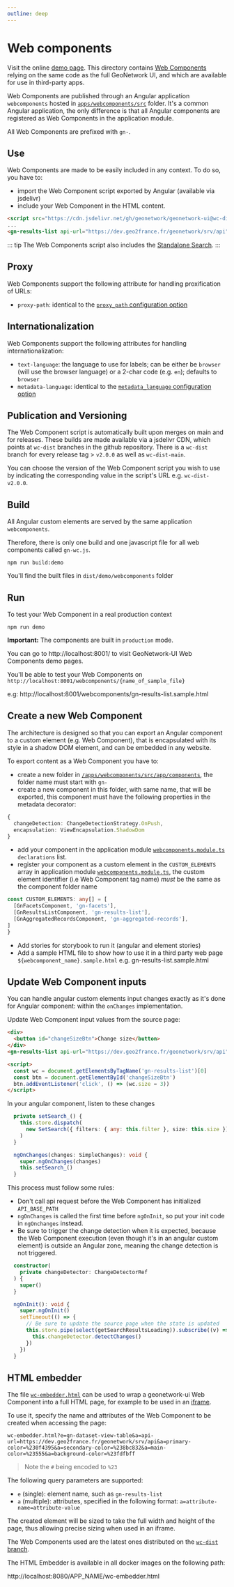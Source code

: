 ```yaml
---
outline: deep
---
```


# Web components

Visit the online [demo page](https://geonetwork.github.io/geonetwork-ui/main/demo/webcomponents/).
This directory contains [Web Components](https://developer.mozilla.org/en-US/docs/Web/Web_Components) relying on the same code as the full GeoNetwork UI, and which are available for use in third-party apps.

Web Components are published through an Angular application `webcomponents` hosted in [`apps/webcomponents/src`](https://github.com/geonetwork/geonetwork-ui/tree/main/apps/webcomponents/src) folder. It's a common Angular application, the only difference is that all Angular components
are registered as Web Components in the application module.

All Web Components are prefixed with `gn-`.

## Use

Web Components are made to be easily included in any context. To do so, you have to:

- import the Web Component script exported by Angular (available via jsdelivr)
- include your Web Component in the HTML content.

```html
<script src="https://cdn.jsdelivr.net/gh/geonetwork/geonetwork-ui@wc-dist-v2.0.0/gn-wc.js"></script>
...
<gn-results-list api-url="https://dev.geo2france.fr/geonetwork/srv/api" catalog-url="https://dev.geo2france.fr/datahub/dataset/{uuid}" size="10" layout="ROW" show-more="button"></gn-results-list>
```

::: tip
The Web Components script also includes the [Standalone Search](./standalone-search.md).
:::

## Proxy

Web Components support the following attribute for handling proxification of URLs:

- `proxy-path`: identical to the [`proxy_path` configuration option](./configure.md#global)

## Internationalization

Web Components support the following attributes for handling internationalization:

- `text-language`: the language to use for labels; can be either be `browser` (will use the browser language) or a 2-char code (e.g. `en`); defaults to `browser`
- `metadata-language`: identical to the [`metadata_language` configuration option](./configure.md#global)

## Publication and Versioning

The Web Component script is automatically built upon merges on main and for releases. These builds are made available via a jsdelivr CDN, which points at `wc-dist` branches in the github repository. There is a `wc-dist` branch for every release tag > `v2.0.0` as well as `wc-dist-main`.

You can choose the version of the Web Component script you wish to use by indicating the corresponding value in the script's URL e.g. `wc-dist-v2.0.0`.

## Build

All Angular custom elements are served by the same application `webcomponents`.

Therefore, there is only one build and one javascript file for all web components called `gn-wc.js`.

```
npm run build:demo
```

You'll find the built files in `dist/demo/webcomponents` folder

## Run

To test your Web Component in a real production context

```shell script
npm run demo
```

**Important:** The components are built in `production` mode.

You can go to http://localhost:8001/ to visit GeoNetwork-UI Web Components demo pages.

You'll be able to test your Web Components on `http://localhost:8001/webcomponents/{name_of_sample_file}`

e.g: http://localhost:8001/webcomponents/gn-results-list.sample.html

## Create a new Web Component

The architecture is designed so that you can export an Angular component to a custom element (e.g. Web Component),
that is encapsulated with its style in a shadow DOM element, and can be embedded in any website.

To export content as a Web Component you have to:

- create a new folder in [`/apps/webcomponents/src/app/components`](https://github.com/geonetwork/geonetwork-ui/tree/main/apps/webcomponents/src/app/components), the folder name must start with `gn-`
- create a new component in this folder, with same name, that will be exported, this component must have the following properties in the metadata decorator:

```typescript
{
  changeDetection: ChangeDetectionStrategy.OnPush,
  encapsulation: ViewEncapsulation.ShadowDom
}
```

- add your component in the application module [`webcomponents.module.ts`](https://github.com/geonetwork/geonetwork-ui/blob/main/apps/webcomponents/src/app/webcomponents.module.ts) `declarations` list.
- register your component as a custom element in the `CUSTOM_ELEMENTS` array in application module [`webcomponents.module.ts`](https://github.com/geonetwork/geonetwork-ui/blob/main/apps/webcomponents/src/app/webcomponents.module.ts), the custom element identifier (i.e Web Component tag name) _must_ be the same as the component folder name

```typescript
const CUSTOM_ELEMENTS: any[] = [
  [GnFacetsComponent, 'gn-facets'],
  [GnResultsListComponent, 'gn-results-list'],
  [GnAggregatedRecordsComponent, 'gn-aggregated-records'],
]
}
```

- Add stories for storybook to run it (angular and element stories)
- Add a sample HTML file to show how to use it in a third party web page `${webcomponent_name}.sample.html` e.g. gn-results-list.sample.html

## Update Web Component inputs

You can handle angular custom elements input changes exactly as it's done for Angular component: within the `onChanges` implementation.

Update Web Component input values from the source page:

```html
<div>
  <button id="changeSizeBtn">Change size</button>
</div>
<gn-results-list api-url="https://dev.geo2france.fr/geonetwork/srv/api"></gn-results-list>

<script>
  const wc = document.getElementsByTagName('gn-results-list')[0]
  const btn = document.getElementById('changeSizeBtn')
  btn.addEventListener('click', () => (wc.size = 3))
</script>
```

In your angular component, listen to these changes

```typescript
  private setSearch_() {
    this.store.dispatch(
      new SetSearch({ filters: { any: this.filter }, size: this.size })
    )
  }

  ngOnChanges(changes: SimpleChanges): void {
    super.ngOnChanges(changes)
    this.setSearch_()
  }
```

This process must follow some rules:

- Don't call api request before the Web Component has initialized `API_BASE_PATH`
- `ngOnChanges` is called the first time before `ngOnInit`, so put your init code in `ngOnchanges` instead.
- Be sure to trigger the change detection when it is expected, because the Web Component execution (even though it's in an angular custom element) is outside an Angular zone, meaning the change detection is not triggered.

```typescript
  constructor(
    private changeDetector: ChangeDetectorRef
  ) {
    super()
  }

  ngOnInit(): void {
    super.ngOnInit()
    setTimeout(() => {
      // Be sure to update the source page when the state is updated
      this.store.pipe(select(getSearchResultsLoading)).subscribe((v) => {
        this.changeDetector.detectChanges()
      })
    })
  }
```

## HTML embedder

The file [`wc-embedder.html`](https://github.com/geonetwork/geonetwork-ui/blob/main/tools/webcomponent/wc-embedder.html) can be used to wrap a geonetwork-ui Web Component into a full HTML page,
for example to be used in an [iframe](https://developer.mozilla.org/en-US/docs/Web/HTML/Element/iframe).

To use it, specify the name and attributes of the Web Component to be created when accessing the page:

```
wc-embedder.html?e=gn-dataset-view-table&a=api-url=https://dev.geo2france.fr/geonetwork/srv/api&a=primary-color=%230f4395&a=secondary-color=%238bc832&a=main-color=%23555&a=background-color=%23fdfbff
```

> Note the `#` being encoded to `%23`

The following query parameters are supported:

- `e` (single): element name, such as `gn-results-list`
- `a` (multiple): attributes, specified in the following format: `a=attribute-name=attribute-value`

The created element will be sized to take the full width and height of the page, thus allowing precise sizing when used in an iframe.

The Web Components used are the latest ones distributed on the [`wc-dist` branch](https://github.com/geonetwork/geonetwork-ui/blob/wc-dist).

The HTML Embedder is available in all docker images on the following path:

http://localhost:8080/APP_NAME/wc-embedder.html
